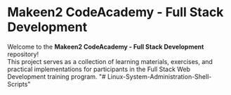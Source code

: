 # Makeen2 CodeAcademy - Full Stack Development

Welcome to the **Makeen2 CodeAcademy - Full Stack Development** repository!  
This project serves as a collection of learning materials, exercises, and practical implementations for participants in the Full Stack Web Development training program.
"# Linux-System-Administration-Shell-Scripts" 
